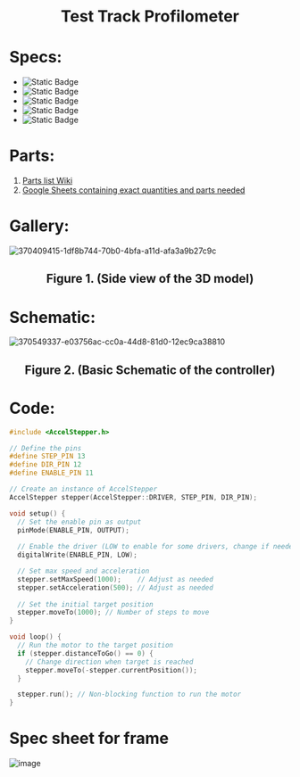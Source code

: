 # <div align = "Center" > Test Track Profilometer
</div>

# Specs:
- ![Static Badge](https://img.shields.io/badge/Language-C-blue)
- ![Static Badge](https://img.shields.io/badge/Tech-LiDAR-red)
- ![Static Badge](https://img.shields.io/badge/Precision-Submilimeter-green)
- ![Static Badge](https://img.shields.io/badge/Accuracy-Submilimeter-green)
- ![Static Badge](https://img.shields.io/badge/Repeatibility-Submilimeter-green)

# Parts:
1. [Parts list Wiki](https://docs.google.com/document/d/1qKMDZtSdquMjX08xfJKCa0uS36UHgNZ3eyHph81zQOM/edit)
2. [Google Sheets containing exact quantities and parts needed](https://docs.google.com/spreadsheets/d/1ZoPqY9_Fw6rnbfQ8UKPL65L5WncEJa40W8i2KiA_dJQ/edit?gid=0#gid=0)

# Gallery:

![370409415-1df8b744-70b0-4bfa-a11d-afa3a9b27c9c](https://github.com/user-attachments/assets/2b34529f-097a-49ef-b5af-636d91c5e30e)
## <div align = "Center" > Figure 1. (Side view of the 3D model)
</div>

# Schematic:

![370549337-e03756ac-cc0a-44d8-81d0-12ec9ca38810](https://github.com/user-attachments/assets/c86bd222-eb04-4c2a-aee0-ba2ea33dbb47)
## <div align = "Center" > Figure 2. (Basic Schematic of the controller)
</div>

# Code:

```cpp
#include <AccelStepper.h>

// Define the pins
#define STEP_PIN 13
#define DIR_PIN 12
#define ENABLE_PIN 11

// Create an instance of AccelStepper
AccelStepper stepper(AccelStepper::DRIVER, STEP_PIN, DIR_PIN);

void setup() {
  // Set the enable pin as output
  pinMode(ENABLE_PIN, OUTPUT);
  
  // Enable the driver (LOW to enable for some drivers, change if needed)
  digitalWrite(ENABLE_PIN, LOW);

  // Set max speed and acceleration
  stepper.setMaxSpeed(1000);    // Adjust as needed
  stepper.setAcceleration(500); // Adjust as needed
  
  // Set the initial target position
  stepper.moveTo(1000); // Number of steps to move
}

void loop() {
  // Run the motor to the target position
  if (stepper.distanceToGo() == 0) {
    // Change direction when target is reached
    stepper.moveTo(-stepper.currentPosition());
  }

  stepper.run(); // Non-blocking function to run the motor
}
```
# Spec sheet for frame
![image](https://github.com/user-attachments/assets/b00d398e-fe64-4068-9114-2de268df600d)

